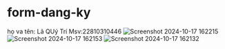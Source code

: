 # form-dang-ky
họ va tên: Lã QUý Trí
Msv:22810310446
![Screenshot 2024-10-17 162215](https://github.com/user-attachments/assets/1d2f4a16-0079-4ae4-86dd-11d4111149b7)
![Screenshot 2024-10-17 162153](https://github.com/user-attachments/assets/54c3a4b8-8697-4454-884e-b6834d5ef026)
![Screenshot 2024-10-17 162132](https://github.com/user-attachments/assets/b8ac4fcb-f20f-46bf-9f06-2d5eba123316)


